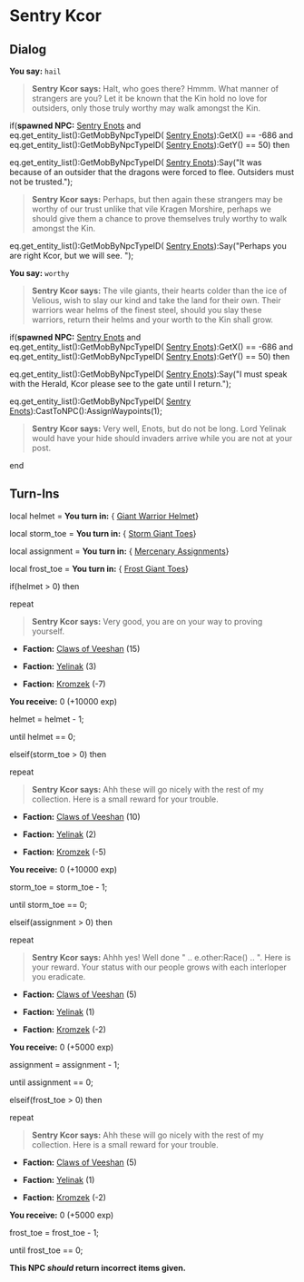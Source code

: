 # Sentry Kcor
## Dialog

**You say:** `hail`



>**Sentry Kcor says:** Halt, who goes there? Hmmm. What manner of strangers are you? Let it be known that the Kin hold no love for outsiders, only those truly worthy may walk amongst the Kin.


if(**spawned NPC:**  [Sentry Enots](/npc/114566) and eq.get_entity_list():GetMobByNpcTypeID( [Sentry Enots](/npc/114566)):GetX() == -686 and eq.get_entity_list():GetMobByNpcTypeID( [Sentry Enots](/npc/114566)):GetY() == 50) then



eq.get_entity_list():GetMobByNpcTypeID( [Sentry Enots](/npc/114566)):Say("It was because of an outsider that the dragons were forced to flee. Outsiders must not be trusted.");



>**Sentry Kcor says:** Perhaps, but then again these strangers may be worthy of our trust unlike that vile Kragen Morshire, perhaps we should give them a chance to prove themselves truly worthy to walk amongst the Kin.



eq.get_entity_list():GetMobByNpcTypeID( [Sentry Enots](/npc/114566)):Say("Perhaps you are right Kcor, but we will see. ");


**You say:** `worthy`



>**Sentry Kcor says:** The vile giants, their hearts colder than the ice of Velious, wish to slay our kind and take the land for their own.  Their warriors wear helms of the finest steel, should you slay these warriors, return their helms and your worth to the Kin shall grow.


if(**spawned NPC:**  [Sentry Enots](/npc/114566) and eq.get_entity_list():GetMobByNpcTypeID( [Sentry Enots](/npc/114566)):GetX() == -686 and eq.get_entity_list():GetMobByNpcTypeID( [Sentry Enots](/npc/114566)):GetY() == 50) then



eq.get_entity_list():GetMobByNpcTypeID( [Sentry Enots](/npc/114566)):Say("I must speak with the Herald, Kcor please see to the gate until I return.");



eq.get_entity_list():GetMobByNpcTypeID( [Sentry Enots](/npc/114566)):CastToNPC():AssignWaypoints(1);



>**Sentry Kcor says:** Very well, Enots, but do not be long. Lord Yelinak would have your hide should invaders arrive while you are not at your post.

end

## Turn-Ins



local helmet =  **You turn in:**  { [Giant Warrior Helmet](/item/29062)}

local storm_toe =  **You turn in:**  { [Storm Giant Toes](/item/29124)}

local assignment =  **You turn in:**  { [Mercenary Assignments](/item/29624)}

local frost_toe =  **You turn in:**  { [Frost Giant Toes](/item/29125)}



if(helmet > 0) then





repeat



>**Sentry Kcor says:** Very good, you are on your way to proving yourself.



* __Faction:__ [Claws of Veeshan](/faction/430) (15)




* __Faction:__ [Yelinak](/faction/436) (3)




* __Faction:__ [Kromzek](/faction/448) (-7)




 **You receive:** 0 (+10000 exp)



helmet = helmet - 1;


until helmet == 0;

elseif(storm_toe > 0) then





repeat



>**Sentry Kcor says:** Ahh these will go nicely with the rest of my collection.  Here is a small reward for your trouble.



* __Faction:__ [Claws of Veeshan](/faction/430) (10)




* __Faction:__ [Yelinak](/faction/436) (2)




* __Faction:__ [Kromzek](/faction/448) (-5)




 **You receive:** 0 (+10000 exp)



storm_toe = storm_toe - 1;


until storm_toe == 0;

elseif(assignment > 0) then



repeat



>**Sentry Kcor says:** Ahhh yes! Well done " .. e.other:Race() .. ". Here is your reward. Your status with our people grows with each interloper you eradicate.



* __Faction:__ [Claws of Veeshan](/faction/430) (5)




* __Faction:__ [Yelinak](/faction/436) (1)




* __Faction:__ [Kromzek](/faction/448) (-2)




 **You receive:** 0 (+5000 exp)



assignment = assignment - 1;


until assignment == 0;

elseif(frost_toe > 0) then



repeat



>**Sentry Kcor says:** Ahh these will go nicely with the rest of my collection.  Here is a small reward for your trouble.



* __Faction:__ [Claws of Veeshan](/faction/430) (5)




* __Faction:__ [Yelinak](/faction/436) (1)




* __Faction:__ [Kromzek](/faction/448) (-2)




 **You receive:** 0 (+5000 exp)



frost_toe = frost_toe - 1;


until frost_toe == 0;



**This NPC *should* return incorrect items given.**
